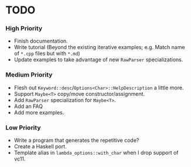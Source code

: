 # TODO


### High Priority
* Finish documentation.
* Write tutorial (Beyond the existing iterative examples; e.g. Match name of `*.cpp` files but with `*.md`)
* Update examples to take advantage of new `RawParser` specializations.


### Medium Priority
* Flesh out `Keyword::desc`/`Options<Char>::HelpDescription` a little more.
* Support `Maybe<T>` copy/move constructor/assignment.
* Add `RawParser` specialization for `Maybe<T>`.
* Add an FAQ
* Add more examples.


### Low Priority
* Write a program that generates the repetitive code?
* Create a Haskell port.
* Template alias in `lambda_options::with_char` when I drop support of vc11.


